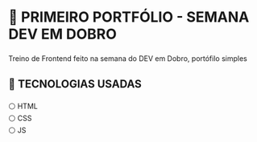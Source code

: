 <h1 align="left">🌸 PRIMEIRO PORTFÓLIO - SEMANA DEV EM DOBRO </h1>

###

<p align="left">Treino de Frontend feito na semana do DEV em Dobro, portófilo simples</p>

###

<h2 align="left">🌸 TECNOLOGIAS USADAS</h2>

###

<p align="left">⚪ HTML<br>⚪ CSS<br>⚪ JS</p>

###
